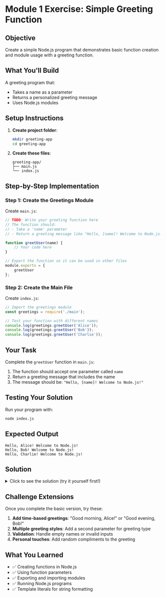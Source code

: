 # Module 1 Exercise: Simple Greeting Function

## Objective
Create a simple Node.js program that demonstrates basic function creation and module usage with a greeting function.

## What You'll Build
A greeting program that:
- Takes a name as a parameter
- Returns a personalized greeting message
- Uses Node.js modules

## Setup Instructions

1. **Create project folder**:
   ```bash
   mkdir greeting-app
   cd greeting-app
   ```

2. **Create these files**:
   ```
   greeting-app/
   ├── main.js
   └── index.js
   ```

## Step-by-Step Implementation

### Step 1: Create the Greetings Module

Create `main.js`:

```javascript
// TODO: Write your greeting function here
// The function should:
// - Take a 'name' parameter
// - Return a greeting message like "Hello, [name]! Welcome to Node.js!"

function greetUser(name) {
    // Your code here
}

// Export the function so it can be used in other files
module.exports = {
    greetUser
};
```

### Step 2: Create the Main File

Create `index.js`:

```javascript
// Import the greetings module
const greetings = require('./main');

// Test your function with different names
console.log(greetings.greetUser('Alice'));
console.log(greetings.greetUser('Bob'));
console.log(greetings.greetUser('Charlie'));
```

## Your Task

Complete the `greetUser` function in `main.js`:

1. The function should accept one parameter called `name`
2. Return a greeting message that includes the name
3. The message should be: `"Hello, [name]! Welcome to Node.js!"`

## Testing Your Solution

Run your program with:
```bash
node index.js
```

## Expected Output

```
Hello, Alice! Welcome to Node.js!
Hello, Bob! Welcome to Node.js!
Hello, Charlie! Welcome to Node.js!
```

## Solution

<details>
<summary>Click to see the solution (try it yourself first!)</summary>

```javascript
function greetUser(name) {
    return `Hello, ${name}! Welcome to Node.js!`;
}

module.exports = {
    greetUser
};
```

</details>

## Challenge Extensions

Once you complete the basic version, try these:

1. **Add time-based greetings**: "Good morning, Alice!" or "Good evening, Bob!"
2. **Multiple greeting styles**: Add a second parameter for greeting type
3. **Validation**: Handle empty names or invalid inputs
4. **Personal touches**: Add random compliments to the greeting

## What You Learned

- ✅ Creating functions in Node.js
- ✅ Using function parameters
- ✅ Exporting and importing modules
- ✅ Running Node.js programs
- ✅ Template literals for string formatting
